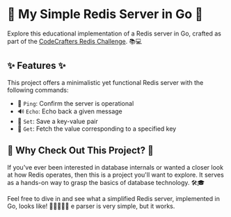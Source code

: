 # 🚀 My Simple Redis Server in Go 🚀

Explore this educational implementation of a Redis server in Go, crafted as part of the [CodeCrafters Redis Challenge](https://codecrafters.io/challenges/redis). 📚💻

## ✨ Features ✨

This project offers a minimalistic yet functional Redis server with the following commands:

- 🏓 `Ping`: Confirm the server is operational
- 🔊 `Echo`: Echo back a given message
- 💾 `Set`: Save a key-value pair
- 📖 `Get`: Fetch the value corresponding to a specified key

## 🤩 Why Check Out This Project? 🤩

If you've ever been interested in database internals or wanted a closer look at how Redis operates, then this is a project you'll want to explore. It serves as a hands-on way to grasp the basics of database technology. 🛠️🎓

Feel free to dive in and see what a simplified Redis server, implemented in Go, looks like! 🎉👩‍💻👨‍💻
e parser is very simple, but it works.